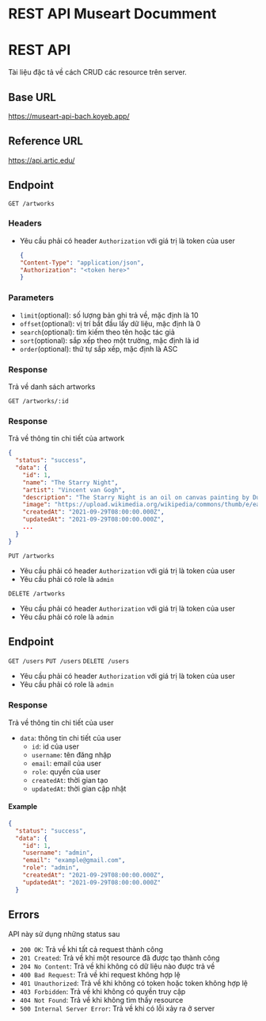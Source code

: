 # REST API Museart Documment

# REST API

Tài liệu đặc tả về cách CRUD các resource trên server.

## Base URL

<a>https://museart-api-bach.koyeb.app/ </a>

## Reference URL

<a>https://api.artic.edu/ </a>

## Endpoint

`GET /artworks`

### Headers

* Yêu cầu phải có header `Authorization` với giá trị là token của user

    ```json
    {
    "Content-Type": "application/json",
    "Authorization": "<token here>"
    }
    ```

### Parameters

* `limit`(optional): số lượng bản ghi trả về, mặc định là 10
* `offset`(optional): vị trí bắt đầu lấy dữ liệu, mặc định là 0
* `search`(optional): tìm kiếm theo tên hoặc tác giả
* `sort`(optional): sắp xếp theo một trường, mặc định là id
* `order`(optional): thứ tự sắp xếp, mặc định là ASC

### Response

Trả về danh sách artworks

`GET /artworks/:id`

### Response

Trả về thông tin chi tiết của artwork

```json
{
  "status": "success",
  "data": {
    "id": 1,
    "name": "The Starry Night",
    "artist": "Vincent van Gogh",
    "description": "The Starry Night is an oil on canvas painting by Dutch Post-Impressionist painter Vincent van Gogh. Painted in June 1889, it depicts the view from the east-facing window of his asylum room at Saint-Rémy-de-Provence, just before sunrise, with the addition of an idealized village.",
    "image": "https://upload.wikimedia.org/wikipedia/commons/thumb/e/ea/Van_Gogh_-_Starry_Night_-_Google_Art_Project.jpg/1280px-Van_Gogh_-_Starry_Night_-_Google_Art_Project.jpg",
    "createdAt": "2021-09-29T08:00:00.000Z",
    "updatedAt": "2021-09-29T08:00:00.000Z",
    ...
  }
}
```

`PUT /artworks`

* Yêu cầu phải có header `Authorization` với giá trị là token của user
* Yêu cầu phải có role là `admin`

`DELETE /artworks`

* Yêu cầu phải có header `Authorization` với giá trị là token của user
* Yêu cầu phải có role là `admin`

## Endpoint

`GET /users`
`PUT /users`
`DELETE /users`

* Yêu cầu phải có header `Authorization` với giá trị là token của user
* Yêu cầu phải có role là `admin`

### Response

Trả về thông tin chi tiết của user
* `data`: thông tin chi tiết của user
    * `id`: id của user
    * `username`: tên đăng nhập
    * `email`: email của user
    * `role`: quyền của user
    * `createdAt`: thời gian tạo
    * `updatedAt`: thời gian cập nhật
#### Example
```json
{
  "status": "success",
  "data": {
    "id": 1,
    "username": "admin",
    "email": "example@gmail.com",
    "role": "admin",
    "createdAt": "2021-09-29T08:00:00.000Z",
    "updatedAt": "2021-09-29T08:00:00.000Z"
  }
```
## Errors
API này sử dụng những status sau
* `200 OK`: Trả về khi tất cả request thành công
* `201 Created`: Trả về khi một resource đã được tạo thành công
* `204 No Content`: Trả về khi không có dữ liệu nào được trả về
* `400 Bad Request`: Trả về khi request không hợp lệ
* `401 Unauthorized`: Trả về khi không có token hoặc token không hợp lệ
* `403 Forbidden`: Trả về khi không có quyền truy cập
* `404 Not Found`: Trả về khi không tìm thấy resource
* `500 Internal Server Error`: Trả về khi có lỗi xảy ra ở server
